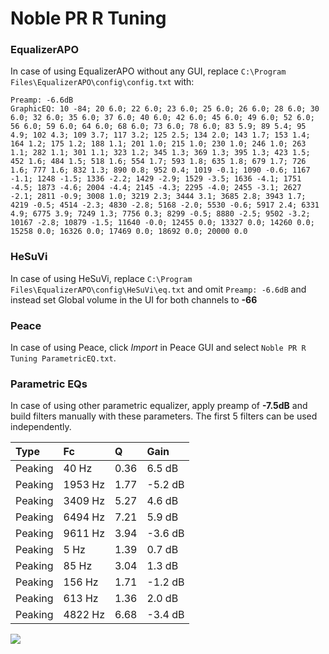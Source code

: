 # Noble PR R Tuning

### EqualizerAPO
In case of using EqualizerAPO without any GUI, replace `C:\Program Files\EqualizerAPO\config\config.txt`
with:
```
Preamp: -6.6dB
GraphicEQ: 10 -84; 20 6.0; 22 6.0; 23 6.0; 25 6.0; 26 6.0; 28 6.0; 30 6.0; 32 6.0; 35 6.0; 37 6.0; 40 6.0; 42 6.0; 45 6.0; 49 6.0; 52 6.0; 56 6.0; 59 6.0; 64 6.0; 68 6.0; 73 6.0; 78 6.0; 83 5.9; 89 5.4; 95 4.9; 102 4.3; 109 3.7; 117 3.2; 125 2.5; 134 2.0; 143 1.7; 153 1.4; 164 1.2; 175 1.2; 188 1.1; 201 1.0; 215 1.0; 230 1.0; 246 1.0; 263 1.1; 282 1.1; 301 1.1; 323 1.2; 345 1.3; 369 1.3; 395 1.3; 423 1.5; 452 1.6; 484 1.5; 518 1.6; 554 1.7; 593 1.8; 635 1.8; 679 1.7; 726 1.6; 777 1.6; 832 1.3; 890 0.8; 952 0.4; 1019 -0.1; 1090 -0.6; 1167 -1.1; 1248 -1.5; 1336 -2.2; 1429 -2.9; 1529 -3.5; 1636 -4.1; 1751 -4.5; 1873 -4.6; 2004 -4.4; 2145 -4.3; 2295 -4.0; 2455 -3.1; 2627 -2.1; 2811 -0.9; 3008 1.0; 3219 2.3; 3444 3.1; 3685 2.8; 3943 1.7; 4219 -0.5; 4514 -2.3; 4830 -2.8; 5168 -2.0; 5530 -0.6; 5917 2.4; 6331 4.9; 6775 3.9; 7249 1.3; 7756 0.3; 8299 -0.5; 8880 -2.5; 9502 -3.2; 10167 -2.8; 10879 -1.5; 11640 -0.0; 12455 0.0; 13327 0.0; 14260 0.0; 15258 0.0; 16326 0.0; 17469 0.0; 18692 0.0; 20000 0.0
```

### HeSuVi
In case of using HeSuVi, replace `C:\Program Files\EqualizerAPO\config\HeSuVi\eq.txt` and omit `Preamp:
-6.6dB` and instead set Global volume in the UI for both channels to **-66**

### Peace
In case of using Peace, click *Import* in Peace GUI and select `Noble PR R Tuning ParametricEQ.txt`.

### Parametric EQs
In case of using other parametric equalizer, apply preamp of **-7.5dB** and build filters manually with
these parameters. The first 5 filters can be used independently.

| Type    | Fc      |    Q | Gain    |
|:--------|:--------|:-----|:--------|
| Peaking | 40 Hz   | 0.36 | 6.5 dB  |
| Peaking | 1953 Hz | 1.77 | -5.2 dB |
| Peaking | 3409 Hz | 5.27 | 4.6 dB  |
| Peaking | 6494 Hz | 7.21 | 5.9 dB  |
| Peaking | 9611 Hz | 3.94 | -3.6 dB |
| Peaking | 5 Hz    | 1.39 | 0.7 dB  |
| Peaking | 85 Hz   | 3.04 | 1.3 dB  |
| Peaking | 156 Hz  | 1.71 | -1.2 dB |
| Peaking | 613 Hz  | 1.36 | 2.0 dB  |
| Peaking | 4822 Hz | 6.68 | -3.4 dB |

![](https://raw.githubusercontent.com/jaakkopasanen/AutoEq/master/results/innerfidelity/sbaf-serious/Noble%20PR%20R%20Tuning/Noble%20PR%20R%20Tuning.png)